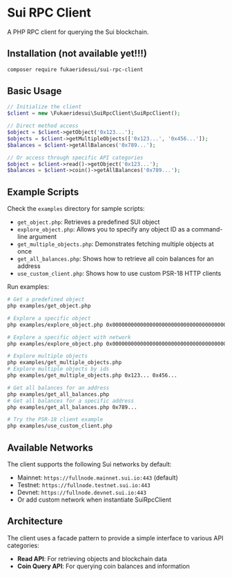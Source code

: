 # Sui RPC Client

A PHP RPC client for querying the Sui blockchain.

## Installation (not available yet!!!)

```bash
composer require fukaeridesui/sui-rpc-client
```

## Basic Usage

```php
// Initialize the client
$client = new \Fukaeridesui\SuiRpcClient\SuiRpcClient();

// Direct method access
$object = $client->getObject('0x123...');
$objects = $client->getMultipleObjects(['0x123...', '0x456...']);
$balances = $client->getAllBalances('0x789...');

// Or access through specific API categories
$object = $client->read()->getObject('0x123...');
$balances = $client->coin()->getAllBalances('0x789...');
```

## Example Scripts

Check the `examples` directory for sample scripts:

- `get_object.php`: Retrieves a predefined SUI object
- `explore_object.php`: Allows you to specify any object ID as a command-line argument
- `get_multiple_objects.php`: Demonstrates fetching multiple objects at once
- `get_all_balances.php`: Shows how to retrieve all coin balances for an address
- `use_custom_client.php`: Shows how to use custom PSR-18 HTTP clients

Run examples:

```bash
# Get a predefined object
php examples/get_object.php

# Explore a specific object
php examples/explore_object.php 0x0000000000000000000000000000000000000000000000000000000000000005

# Explore a specific object with network
php examples/explore_object.php 0x0000000000000000000000000000000000000000000000000000000000000005 testnet

# Explore multiple objects 
php examples/get_multiple_objects.php
# Explore multiple objects by ids
php examples/get_multiple_objects.php 0x123... 0x456...

# Get all balances for an address
php examples/get_all_balances.php
# Get all balances for a specific address
php examples/get_all_balances.php 0x789...

# Try the PSR-18 client example
php examples/use_custom_client.php
```

## Available Networks

The client supports the following Sui networks by default:

- Mainnet: `https://fullnode.mainnet.sui.io:443` (default)
- Testnet: `https://fullnode.testnet.sui.io:443`
- Devnet: `https://fullnode.devnet.sui.io:443`
- Or add custom network when instantiate SuiRpcClient

## Architecture

The client uses a facade pattern to provide a simple interface to various API categories:

- **Read API**: For retrieving objects and blockchain data
- **Coin Query API**: For querying coin balances and information
